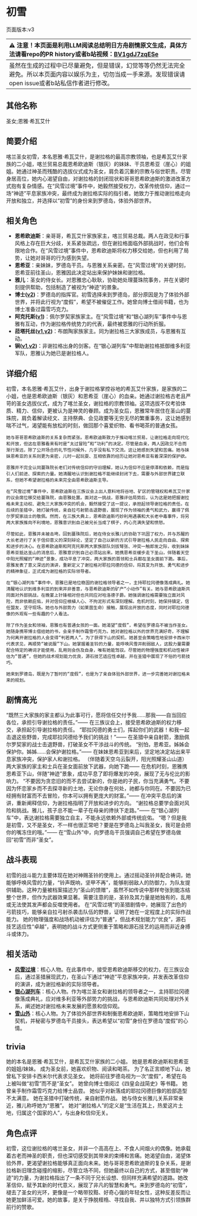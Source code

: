 # 初雪
页面版本:v3
 

| :warning: 注意！本页面是利用LLM阅读总结明日方舟剧情原文生成，具体方法请看repo的PR history或者b站视频：[BV1gdJ7zqESe](https://www.bilibili.com/video/BV1gdJ7zqESe/)         |
|:----------------------------|
| 虽然在生成的过程中已尽量避免，但是错误，幻觉等等仍然无法完全避免。所以本页面内容以娱乐为主，切勿当成一手来源。发现错误请open issue或者b站私信作者进行修改。|



## 其他名称
圣女;恩雅·希瓦艾什
## 简要介绍
喀兰圣女初雪，本名恩雅·希瓦艾什，是谢拉格的最高宗教领袖，也是希瓦艾什家族的二小姐，喀兰贸易总裁恩希欧迪斯（银灰）的妹妹、干员恩希亚（崖心）的姐姐。她通过神圣而残酷的选拔仪式成为圣女，肩负着沉重的宗教与俗世职责。尽管身居高位，她内心渴望自由，对谢拉格的封闭现状和哥哥恩希欧迪斯的激进改革方式抱有复杂情感。在“风雪过境”事件中，她毅然接受权力，改革传统信仰，通过一场“神迹”平息家族冲突，最终成为谢拉格实际的指引者。她致力于推动谢拉格走向开放和独立，并选择以“初雪”的身份来到罗德岛，体验外部世界。
## 相关角色
-   **恩希欧迪斯**：亲哥哥，希瓦艾什家族家主，喀兰贸易总裁。两人在政见和行事风格上存在巨大分歧，关系紧张疏远，但在谢拉格面临外部挑战时，他们会有限地合作。在“风雪过境”事件中，恩希欧迪斯将权力移交给她，但也利用了局势，让她对哥哥的行为感到失望。
-   **恩希亚**：亲妹妹，罗德岛干员。与恩雅关系亲密。在“风雪过境”的关键时刻，恩希亚前往圣山，恩雅因此决定站出来保护妹妹和谢拉格。
-   **雅儿**：圣女的侍女长。对恩雅忠心耿耿，协助她处理蔓珠院事务，并在关键时刻提供帮助，包括制造了被视为“神迹”的景象。
-   **博士([v2](extended_char_bo_shi.md))**：罗德岛的指挥官。初雪选择来到罗德岛，部分原因是为了体验外部世界，并将此行视为“度假”，希望不被催促工作。她曾向博士借阅书籍，也为博士准备过霜雪巧克力。
-   **阿克托斯([v1](../chars/extended_char_a_ke_tuo_si.md))**：佩尔罗契家族家主。在“风雪过境”和“银心湖列车”事件中与恩雅有互动，作为谢拉格传统势力的代表，最终被恩雅的行动所折服。
-   **菈塔托丝([v1](../chars/extended_char_0c1da6.md),[v2](extended_char_la_ta_tuo_si.md))**：布朗陶家族家主。同为谢拉格三大家族成员，与恩雅有互动。
-   **锏([v1](../chars/char_4116_blkkgt.md),[v2](char_4116_blkkgt.md))**：非谢拉格出身的剑客。在“银心湖列车”中帮助谢拉格抵御维多利亚军队，恩雅认为她已是谢拉格人。
## 详细介绍
初雪，本名恩雅·希瓦艾什，出身于谢拉格掌控谷地的希瓦艾什家族，是家族的二小姐，也是恩希欧迪斯（银灰）和恩希亚（崖心）的血亲。她通过谢拉格古老且严苛的圣女选拔仪式，成为了喀兰圣女，谢拉格的宗教领袖。这项选拔不仅考验体质、精力、信仰，更被认为是神灵的眷顾。成为圣女后，恩雅常年居住在圣山的蔓珠院，肩负着解读经文、主持祭典、会见政要等无穷无尽的繁重事务，这让她感到喘不过气，渴望能有放松的时刻，做回那个喜爱织物、看书喝茶的普通女孩。

    她与哥哥恩希欧迪斯的关系复杂而紧张。恩希欧迪斯致力于推动喀兰贸易，让谢拉格走向现代化和开放，但这在恩雅看来有时是“太过冒险”和“功利”的决定。尽管是血亲，两人因政见不合而渐行渐远，除了公开场合的礼节性问候外，几乎没有私下交流。这让她感到失望和苦痛。她与妹妹恩希亚的关系则更为亲密，儿时一起玩耍、互相依靠的经历让她对恩希亚有着深深的保护欲。

    恩雅并不完全认同蔓珠院长老们对传统信仰的守旧理解，她认为信仰不应是停滞和依赖，而是指引人们前进、探索的力量。她清醒地认识到谢拉格不能继续封闭下去，需要与外部世界建立联系，但她不希望谢拉格的未来完全由恩希欧迪斯主导。

    在“风雪过境”事件中，恩希欧迪斯在三族议会上出人意料地将谷地、矿区的管辖权和希瓦艾什家的议会席位移交给蔓珠院，由恩雅处置。面对这一挑战，恩雅评估局势后，认为这是她把握谢拉格未来主动权、避免三大家族冲突的机会，毅然接受了这一提议，承担起领导谢拉格的责任。在后续的圣猎中，她打破传统，亲自拉弓射箭击退野兽，展现了作为领袖的勇气和武力，赢得了佩尔罗契家战士的敬佩。然而，在三族大典上，恩希欧迪斯巧妙利用遇袭和大长老中毒事件，将另两大家族推向不利境地，恩雅意识到自己被兄长当成了棋子，内心充满失望和愤怒。

    尽管如此，恩雅并未被击垮。回到蔓珠院后，她在侍女长雅儿的协助下巩固了权力，并与苏醒的大长老进行了关于信仰意义的深刻辩论，坚定了自己以新的方式引导谢拉格人民走向自由、探索和进步的决心。在恩希欧迪斯和阿克托斯两大家族部队剑拔弩张、冲突一触即发之际，收到妹妹恩希亚抵达圣山的消息后，恩雅意识到自己必须站出来。她携恩希亚缓步走下圣山，伴随着天空中阳光照耀的“神迹”景象，成功平息了冲突，两大家族的首领和士兵都在圣女面前下跪。事后，恩雅发表了意义深远的演讲，重新定义了谢拉格对耶拉冈德的信仰，将其变为开放、勇气和进步的精神象征，正式成为谢拉格的实际领导者。

    在“银心湖列车”事件中，恩雅已是地位稳固的谢拉格领导者之一，主持耶拉冈德像落成典礼。她清醒地认识到维多利亚的到来并非善意，与恩希欧迪斯的矿产“小动作”有关。她与恩希欧迪斯共同面对外部挑战，在晚宴上针锋相对但也共同应对哈洛德子爵。她强调谢拉格需要独立面对风险，而非依赖庇佑，并对信仰应根植人心、不拘泥形式有深刻理解。危机时刻，她保持镇定，信任盟友，坚守现场。她也与外部势力（如莱茵生命）接触，展现出开放的态度，同时对耶拉冈德像的外观有一些有趣的个人看法。

    除了作为圣女和领袖，恩雅也有普通女孩的一面。她渴望“度假”，希望在罗德岛不被当作圣女。她随身携带博士借给她的书，会亲手制作霜雪巧克力。她对谢拉格以外的世界充满好奇，不理解为何离开谢拉格的人会变得“判若两人”。为了获得下山的契机，她甚至会策略性地安排卡西米尔代表求见，再顺势“被说服”下山。她掌握着圣铃的力量，能呼唤风雪并削弱敌人，这股力量需要配合特定的祷词才能使用，乱用则会伤及自身，唯有她能驾驭。尽管她的物理强度和机动性被评估为“普通”，但她的战术规划能力优良，源石技艺适应性卓越，并在圣猎中展现了不俗的弓箭技巧。

    她来到罗德岛，既是为了暂时的“度假”，也是为了亲自体验外部世界，进一步完善她对谢拉格未来的规划。
## 剧情高光
“既然三大家族的家主都认为此事可行，愿将信任交付予我……那我——自当回应各位，承担引导谢拉格的责任。”—— 在三族议会上，接受恩希欧迪斯的权力移交，承担起引导谢拉格的责任。
    “耶拉冈德的勇士们，挥起你们的武器！和我一起击退这些野兽，完成耶拉冈德给予我们的挑战！”—— 在圣猎中亲自射箭，激励佩尔罗契家的战士击退野兽，打破圣女不干涉战斗的传统。
    “别怕，恩希亚。姊姊会保护你。姊姊……会保护谢拉格。”—— 在妹妹恩希亚到来后，坚定地决定站出来平息家族冲突，保护家人和谢拉格。
    （伴随着天空乌云裂开，阳光照耀圣山山道）两大家族的家主和士兵在圣女面前放下武器，向她下跪—— 在危机时刻，恩雅携恩希亚下山，伴随“神迹”景象，成功平息了即将爆发的冲突，展现了无与伦比的影响力。
    “不要因为贪恋旧的而不去尝试新的，你是祂的子民，你当充满勇气。不要因为怀恋家乡而不去探寻新的土地，无论你身在何处，祂都与你同在。不要因为已经拥有财富而不去冒险，你本可以拥有更庞大的财富。”—— 在冲突平息后的演讲，重新阐释信仰，为谢拉格指明了开放和进步的方向。
    “谢拉格总要学会面对风险和挑战。雅儿，孩子总不能一辈子在母亲的搀扶下走路。”—— 在“银心湖列车”中，表达谢拉格需要独立自主，不能永远依赖外部或传统庇佑。
    “嗯？但是我是初雪，又不是圣女，不一样也很正常吧？要是在罗德岛上叫我圣女，我可是会把你的嘴冻住的哦。”—— 在“雪山外”中，向罗德岛干员强调自己希望在罗德岛做回“初雪”而非“圣女”。
## 战斗表现
初雪的战斗能力主要体现在她对神赐圣铃的使用上。通过摇动圣铃并配合祷词，她能够呼唤风雪的力量，“铃声既响，坚甲不再”，能够削弱敌人的防御力，为队友提供辅助。这种力量被档案描述为“圣山的馈赠”，虽然不如传说中那样夸张到能冻结整个世界，但作为武器效果显著。需要注意的是，圣铃及其力量是她独有的，乱用或无法使其发声都会反噬使用者。
    在“风雪过境”的圣猎剧情中，她展现了出色的弓箭技巧，能够亲自拉弓射杀袭击队伍的野兽，证明了她在一定程度上的实际作战能力。
    她的物理强度和战场机动被评估为“普通”，但战术规划能力“优良”，源石技艺适应性“卓越”，表明她的战斗方式更侧重于策略和源石技艺的运用而非近身搏斗或体力。
## 相关活动
-   **[风雪过境](../stories/act14side.md)**：核心人物。在此事件中，接受恩希欧迪斯移交的权力，在三族议会后，通过圣猎展现武力，在圣山下通过“神迹”平息家族冲突，并发表改革信仰的演讲，成为谢拉格新的实际领导者。
-   **[银心湖列车](../stories/act30side.md)**：核心人物。作为喀兰圣女和谢拉格的领导者之一，主持耶拉冈德像落成典礼，应对维多利亚等外部势力的挑战，与恩希欧迪斯共同处理对外关系，阐述她对谢拉格未来发展的愿景和信仰观。
-   **[雪山外](../stories/story_slbell_set_1.md)**：核心人物。为了体验外部世界和制衡恩希欧迪斯，策略性地安排下山契机，并秘密与罗德岛干员接头，表达希望以“初雪”身份在罗德岛“度假”的心情。
## trivia
她的本名是恩雅·希瓦艾什，是希瓦艾什家族的二小姐。
    她是恩希欧迪斯和恩希亚的姐姐/妹妹。
    成为圣女前，她喜欢织物、阅读和喝茶。
    为了名正言顺地下山，她曾私下安排卡西米尔代表求见圣女。
    她将前往罗德岛视为一次“度假”，希望在岛上被叫做“初雪”而不是“圣女”。
    她曾向博士借阅过《四皇会战简史》等书籍。
    她曾亲手制作霜雪巧克力给博士品尝。
    她似乎对新落成的耶拉冈德巨像的脸部造型不太满意。
    她在圣猎中打破传统，亲自射箭作战。
    她与侍女长雅儿关系非常亲近，雅儿称呼她为“恩雅”。
    她对“谢拉格人”的定义是“生活在其上，热爱这片土地，归属这个国家的人”，与出身和信仰无关。
## 角色点评
初雪，这位谢拉格的喀兰圣女，并非一个高高在上、不食人间烟火的偶像。她承载着古老而神圣的职责，但也深切感受到其带来的束缚和苦痛。她渴望自由，渴望体验外界，更渴望谢拉格能够真正面向未来。她与哥哥恩希欧迪斯的复杂关系，是谢拉格新旧理念碰撞的缩影，尽管立场不同，但她最终以自己的方式，甚至借助“神迹”的力量，为谢拉格指出了一条不同于兄长设想、但同样充满希望的道路。她改革信仰，赋予其新的时代意义，展现了非凡的智慧和勇气。来到罗德岛的“初雪”，褪去了圣女的光环，更像是一个略带狡黠、好奇心强的年轻女性，这种反差反而让她更加鲜活可爱。她的故事，是关于挣脱桎梏、寻找自我、并以独特方式引领族群前行的赞歌。